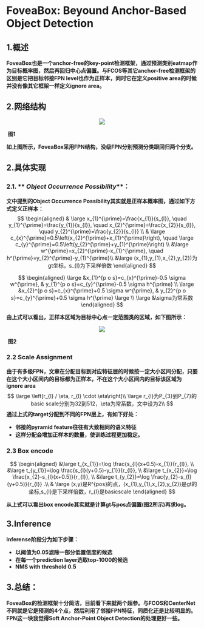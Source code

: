 # **FoveaBox: Beyound Anchor-Based Object Detection**

## 1.概述

**FoveaBox也是一个anchor-free的key-point检测框架，通过预测类别eatmap作为目标概率图，然后再回归中心点偏置。与FCOS等其它anchor-free检测框架的区别是它把目标邻接FPN level也作为正样本，同时它在定义positive area的时候并没有像其它框架一样定义ignore area。**



## 2.网络结构



<div align=center>
<img src="https://note.youdao.com/yws/api/personal/file/WEBe94051ba1f167678b0b1e6482048f3b0?method=download&shareKey=dac407a041943a239d50a3fc17fd8ebf"/>
</div>


​                                                                                                                                         **图1**



**如上图所示，FoveaBox采用FPN结构，没级FPN分别预测分类跟回归两个分支。**

## 2.具体实现

### 2.1. ** *Object Occurrence Possibility***：

**文中提到的Object Occurrence Possibility其实就是正样本概率图，通过如下方式定义正样本：**
$$
\begin{aligned}
& \large x_{1}^{\prime}=\frac{x_{1}}{s_{l}}, \quad y_{1}^{\prime}=\frac{y_{1}}{s_{l}}, \quad x_{2}^{\prime}=\frac{x_{2}}{s_{l}}, \quad y_{2}^{\prime}=\frac{y_{2}}{s_{l}} \\
& \large c_{x}^{\prime}=0.5\left(x_{2}^{\prime}+x_{1}^{\prime}\right), \quad \large c_{y}^{\prime}=0.5\left(y_{2}^{\prime}+y_{1}^{\prime}\right) \\
&\large w^{\prime}=x_{2}^{\prime}-x_{1}^{\prime}, \quad h^{\prime}=y_{2}^{\prime}-y_{1}^{\prime}\\
&\large (x_{1},y_{1},x_{2},y_{2})为gt坐标，s_{l}为下采样倍数
\end{aligned}
$$

$$
\begin{aligned}
\large &x_{1}^{p o s}=c_{x}^{\prime}-0.5 \sigma w^{\prime}, & y_{1}^{p o s}=c_{y}^{\prime}-0.5 \sigma h^{\prime} \\
\large &x_{2}^{p o s}=c_{x}^{\prime}+0.5 \sigma w^{\prime}, & y_{2}^{p o s}=c_{y}^{\prime}+0.5 \sigma h^{\prime}
\large \\
\large &\sigma为常系数
\end{aligned}
$$

**由上式可以看出，正样本区域为目标中心点一定范围类的区域，如下图所示：**

<div align=center>
<img src="https://note.youdao.com/yws/api/personal/file/WEB381b06c5bf9eca55f19f389d46f8c0d2?method=download&shareKey=bdb389fc41a67429e90c4fe1edc22345"/>
</div>

​                                                                                                                                        **图2**

### 2.2  Scale Assignment

**由于有多级FPN，文章在分配目标到对应特征层的时候按一定大小区间分配，只要在这个大小区间内的目标都为正样本，不在这个大小区间内的目标该区域为ignore area**
$$
\large \left[r_{l} / \eta, r_{l} \cdot \eta\right]\\
\large r_{l}为P_{3}到P_{7}的basic scale分别为32到512，\eta为常系数，文中设为2\\
$$
**通过上式的target分配到不同的FPN层上，有如下好处：**

- **邻接的pyramid feature往往有大致相同的语义特征**
- **这样分配会增加正样本的数量，使训练过程更加稳定。**



### 2.3 Box encode

$$
\begin{aligned}
&\large t_{x_{1}}=\log \frac{s_{l}(x+0.5)-x_{1}}{r_{l}}, \\
&\large t_{y_{1}}=\log \frac{s_{l}(y+0.5)-y_{1}}{r_{l}}, \\
&\large t_{x_{2}}=\log \frac{x_{2}-s_{l}(x+0.5)}{r_{l}}, \\
&\large t_{y_{2}}=\log \frac{y_{2}-s_{l}(y+0.5)}{r_{l}} .\\
& \large (x,y)是R^{pos}的点，(x_{1},y_{1},x_{2},y_{2})是gt的坐标,s_{l}是下采样倍数，r_{l}是basicscale
\end{aligned}
$$

**从上式可以看出box encode其实就是计算gt与pos点偏置(图2所示)再求log。**



## 3.Inference

**Inferense阶段分为如下步骤：**

- **以阈值为0.05滤除一部分低置信度的候选**
-  **在每一个prediction layer选取top-1000的候选**
- **NMS with threshold 0.5**


## 3.总结：

**FoveaBox的检测框架十分简洁，目前看下来就两个超参。与FCOS和CenterNet不同就是它是预测的4个点，然后利用了邻接FPN特征，同质化还是比较明显的。FPN这一块我觉得Soft Anchor-Point Object Detection的处理更好一些。**

